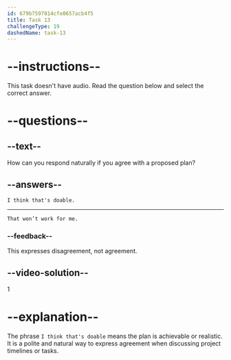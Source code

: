 ```yaml
---
id: 679b7597814cfe0657acb4f5
title: Task 13
challengeType: 19
dashedName: task-13
---
```


<!-- SPEAKING -->

# --instructions--

This task doesn't have audio. Read the question below and select the correct answer.  

# --questions--

## --text--

How can you respond naturally if you agree with a proposed plan?  

## --answers--

`I think that's doable.`

---

`That won’t work for me.`

### --feedback--

This expresses disagreement, not agreement.

## --video-solution--

1  

# --explanation--

The phrase `I think that's doable` means the plan is achievable or realistic. It is a polite and natural way to express agreement when discussing project timelines or tasks.
